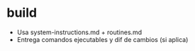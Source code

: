 # build
- Usa system-instructions.md + routines.md
- Entrega comandos ejecutables y dif de cambios (si aplica)
